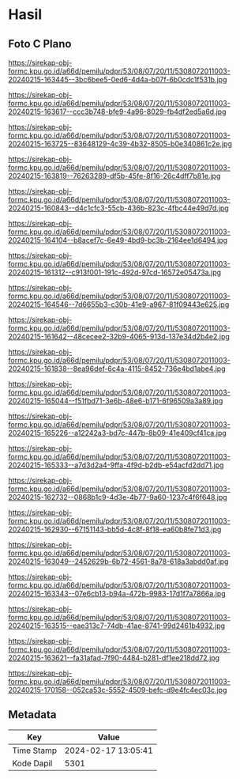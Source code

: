 # Hasil

## Foto C Plano

https://sirekap-obj-formc.kpu.go.id/a66d/pemilu/pdpr/53/08/07/20/11/5308072011003-20240215-163445--3bc6bee5-0ed6-4d4a-b07f-6b0cdc1f531b.jpg

https://sirekap-obj-formc.kpu.go.id/a66d/pemilu/pdpr/53/08/07/20/11/5308072011003-20240215-163617--ccc3b748-bfe9-4a96-8029-fb4df2ed5a6d.jpg

https://sirekap-obj-formc.kpu.go.id/a66d/pemilu/pdpr/53/08/07/20/11/5308072011003-20240215-163725--83648129-4c39-4b32-8505-b0e340861c2e.jpg

https://sirekap-obj-formc.kpu.go.id/a66d/pemilu/pdpr/53/08/07/20/11/5308072011003-20240215-163819--76263289-df5b-45fe-8f16-26c4dff7b81e.jpg

https://sirekap-obj-formc.kpu.go.id/a66d/pemilu/pdpr/53/08/07/20/11/5308072011003-20240215-160843--d4c1cfc3-55cb-436b-823c-4fbc44e49d7d.jpg

https://sirekap-obj-formc.kpu.go.id/a66d/pemilu/pdpr/53/08/07/20/11/5308072011003-20240215-164104--b8acef7c-6e49-4bd9-bc3b-2164ee1d6494.jpg

https://sirekap-obj-formc.kpu.go.id/a66d/pemilu/pdpr/53/08/07/20/11/5308072011003-20240215-161312--c913f001-191c-492d-97cd-16572e05473a.jpg

https://sirekap-obj-formc.kpu.go.id/a66d/pemilu/pdpr/53/08/07/20/11/5308072011003-20240215-164546--7d6655b3-c30b-41e9-a967-81f09443e625.jpg

https://sirekap-obj-formc.kpu.go.id/a66d/pemilu/pdpr/53/08/07/20/11/5308072011003-20240215-161642--48cecee2-32b9-4065-913d-137e34d2b4e2.jpg

https://sirekap-obj-formc.kpu.go.id/a66d/pemilu/pdpr/53/08/07/20/11/5308072011003-20240215-161838--8ea96def-6c4a-4115-8452-736e4bd1abe4.jpg

https://sirekap-obj-formc.kpu.go.id/a66d/pemilu/pdpr/53/08/07/20/11/5308072011003-20240215-165044--f51fbd71-3e6b-48e6-b171-6f96509a3a89.jpg

https://sirekap-obj-formc.kpu.go.id/a66d/pemilu/pdpr/53/08/07/20/11/5308072011003-20240215-165226--a12242a3-bd7c-447b-8b09-41e409cf41ca.jpg

https://sirekap-obj-formc.kpu.go.id/a66d/pemilu/pdpr/53/08/07/20/11/5308072011003-20240215-165333--a7d3d2a4-9ffa-4f9d-b2db-e54acfd2dd71.jpg

https://sirekap-obj-formc.kpu.go.id/a66d/pemilu/pdpr/53/08/07/20/11/5308072011003-20240215-162732--0868b1c9-4d3e-4b77-9a60-1237c4f6f648.jpg

https://sirekap-obj-formc.kpu.go.id/a66d/pemilu/pdpr/53/08/07/20/11/5308072011003-20240215-162930--67151143-bb5d-4c8f-8f18-ea60b8fe71d3.jpg

https://sirekap-obj-formc.kpu.go.id/a66d/pemilu/pdpr/53/08/07/20/11/5308072011003-20240215-163049--2452629b-6b72-4561-8a78-618a3abdd0af.jpg

https://sirekap-obj-formc.kpu.go.id/a66d/pemilu/pdpr/53/08/07/20/11/5308072011003-20240215-163343--07e6cb13-b94a-472b-9983-17d1f7a7866a.jpg

https://sirekap-obj-formc.kpu.go.id/a66d/pemilu/pdpr/53/08/07/20/11/5308072011003-20240215-163515--eae313c7-74db-41ae-8741-99d2461b4932.jpg

https://sirekap-obj-formc.kpu.go.id/a66d/pemilu/pdpr/53/08/07/20/11/5308072011003-20240215-163621--fa31afad-7f90-4484-b281-df1ee218dd72.jpg

https://sirekap-obj-formc.kpu.go.id/a66d/pemilu/pdpr/53/08/07/20/11/5308072011003-20240215-170158--052ca53c-5552-4509-befc-d9e4fc4ec03c.jpg


## Metadata

| Key        | Value               |
| ---------- | ------------------- |
| Time Stamp | 2024-02-17 13:05:41 |
| Kode Dapil | 5301                |



